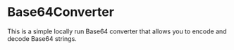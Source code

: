 # Base64Converter
This is a simple locally run Base64 converter that allows you to encode and decode Base64 strings.
